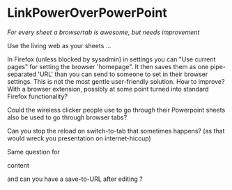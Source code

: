 # LinkPowerOverPowerPoint
*For every sheet a browsertab is awesome, but needs improvement*

Use the living web as your sheets ...

In Firefox (unless blocked by sysadmin) in settings you can "Use current pages" for setting the browser 'homepage". It then saves them as one pipe-separated 'URL' than you can send to someone to set in their browser settings.
This is not the most gentle user-friendly solution. How to improve? With a browser extension, possibly at some point turned into standard Firefox functionality?

Could the wireless clicker people use to go through their Powerpoint sheets also be used to go through browser tabs?

Can you stop the reload on switch-to-tab that sometimes happens? (as that would wreck you presentation on internet-hiccup)

Same question for

<!-- data:text/html, <html contenteditable> -->

content

and can you have a save-to-URL after editing ?

